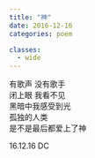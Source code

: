 ```yaml
---
title: "神"
date: 2016-12-16
categories: poem

classes:
  - wide
---
```


有歌声 没有歌手  
闭上眼 我看不见  
黑暗中我感受到光  
孤独的人类  
是不是最后都爱上了神  

16.12.16 DC
